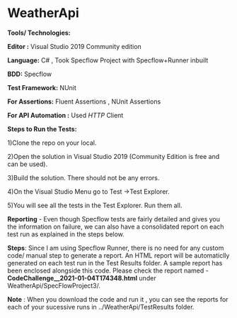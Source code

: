 # WeatherApi

**Tools/ Technologies:**

**Editor :** Visual Studio 2019 Community edition

**Language:** C# , Took Specflow Project with Specflow+Runner inbuilt

**BDD:** Specflow

**Test Framework:** NUnit 

**For Assertions:** Fluent Assertions , NUnit Assertions

**For API Automation :** Used *HTTP* Client


**Steps to Run the Tests:**

1)Clone the repo on your local.

2)Open the solution in Visual Studio 2019 (Community Edition is free and can be used).

3)Build the solution. There should not be any errors.

4)On the Visual Studio Menu go to Test ->Test Explorer.

5)You will see all the tests in the Test Explorer. Run them all.

**Reporting** - Even though Specflow tests are fairly detailed and gives you the information on failure, we can also have a consolidated report on each test run as explained in the steps below.

**Steps**:
Since I am using Specflow Runner, there is no need for any custom code/ manual step to generate a report. An HTML report will be automaticlly generated on each test run in the Test Results folder. A sample report has been enclosed alongside this code. Please check the report named - **CodeChallenge__2021-01-04T174348.html** under WeatherApi/SpecFlowProject3/.

**Note** : When you download the code and run it , you can see the reports for each of your sucessive runs in ../WeatherApi/TestResults folder. 
